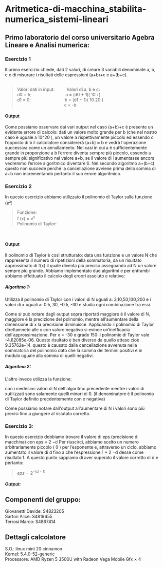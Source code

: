 # Aritmetica-di-macchina_stabilita-numerica_sistemi-lineari
## Primo laboratorio del corso universitario Agebra Lineare e Analisi numerica:

### Esercizio 1
Il primo esercizio chiede, dati 2 valori, di creare 3 variabili denominate a, b, c e di misurare i risultati delle
espressioni (a+b)+c e a+(b+c).<br>
<br>
> Valori dati in input: &emsp; &emsp; Valori di a, b e c:<br>
> d0 = 5; &emsp; &emsp; &emsp; &emsp; &emsp; &emsp; a = (d0 + 1)( 10 i )<br>
> d1 = 0; &emsp; &emsp; &emsp; &emsp; &emsp; &emsp; b = (d1 + 1)( 10 20 )<br>
> &emsp; &emsp; &emsp; &emsp; &emsp; &emsp; &emsp; &emsp; &ensp; c = -b<br>
#### Output
<!-- ![This is an image](/assets/images/electrocat.png) -->
Come possiamo osservare dai vari output nel caso (a+b)+c è presente un evidente errore di calcolo:
dati un valore molto grande per b (che nel nostro caso è uguale a 10^20 ), un valore a rispettivamente
piccolo ed essendo c l’opposto di b il calcolatore considererà (a+b) ≈ b e vedrà l'operazione successiva
come un annullamento.
Nei casi in cui a è sufficientemente grande in proporzione a b l’errore diventa sempre più piccolo,
essendo a sempre più significativo nel valore a+b, se il valore di i aumentasse ancora vedremmo
l’errore algoritmico diventare 0.
Nel secondo algoritmo a+(b+c) questo non succede perché la cancellazione avviene prima della
somma di a+b non incrementando pertanto il suo errore algoritmico.
<br>
### Esercizio 2
In questo esercizio abbiamo utilizzato il polinomio di Taylor sulla funzione $(e^x)$ <br>
> Funzione:<br>
> f (x) = $e^x$ <br>
> Polinomio di Taylor:<br>
 <!--imm--><br>
#### Output
Il polinomio di Taylor è così strutturato: data una funzione e un valore N che rappresenta il numero di
ripetizioni della sommatoria, da un risultato approssimato di f(x) il quale diventa più preciso
assegnando ad N un valore sempre più grande.
Abbiamo implementato due algoritmi e per entrambi abbiamo effettuato il calcolo degli eroori assoluto e
relativo:
##### Algoritmo 1:
Utilizza il polinomio di Taylor con i valori di N uguali a: 3,10,50,100,200 e i valori di x uguali a: 0.5, 30,
-0.5, -30 e studia ogni combinazione tra essi.
<!-- imm -->
Come si può notare dagli output sopra riportati maggiore è il valore di N, maggiore è la precizione del
polinomio, mentre all'aumentare della dimensione di x la precisione diminuisce.
Applicando il polinomio di Taylor direttamnete alle x con valore negativo si evince un’inefficacia
dell’approssimazione. Per x = -30 e grado 150 il polinomio di Taylor vale -4.82085e-06. Questo risultato
è ben diverso da quello atteso cioè 9.35762e-14.
questo è causato dalla cancellazione avvenuta nella sommatoria del polinomio dato che la somma dei
termini positivi è in modulo uguale alla somma di quelli negativi.

##### Algoritmo 2:
L'altro invece utilizza la funzione:
<!-- imm -->
con i medesimi valori di N dell'algoritmo precedente mentre i valori di xutilizzati sono solamente quelli minori di 0. (il denominatore è il polinomio di Taylor definito precdentemente con x negativa) 
<!-- imm -->
Come possiamo notare dall'output all'aumentare di N i valori sono più precisi fino a giungere al rislutato corretto.
### Esercizio 3:
In questo esercizio dobbiamo trovare il valore di eps (precisione di macchina) con eps
= 2 −d
Per riuscirci, abbiamo scelto un numero arbitrariamente piccolo ( 0 ) per l’esponente e, attraverso un
ciclo, abbiamo aumentato il valore di d fino a che l’espressione 1 + 2 −d desse come risultato 1.
A questo punto sappiamo di aver superato il valore corretto di d e pertanto: <br>
> $eps = 2^{-(d-1)}$
##### Output:
<!-- img -->

## Componenti del gruppo:
Giovanetti Davide: S4823205 <br>
Sartori Alice: S4819455 <br>
Terrosi Marco: S4867414 <br>
## Dettagli calcolatore
S.O.: linux mint 20 cinnamon <br>
Kernel: 5.4.0-52-generic <br>
Processore: AMD Ryzen 5 3500U with Radeon Vega Mobile Gfx × 4

